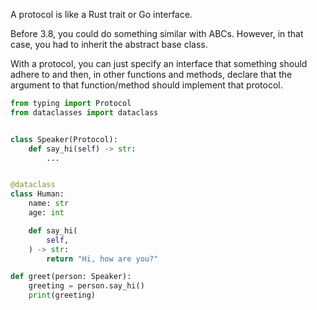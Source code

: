 A protocol is like a Rust trait or Go interface.

Before 3.8, you could do something similar with ABCs. However, in that case, you had to inherit the abstract base class.

With a protocol, you can just specify an interface that something should adhere to and then, in other functions and methods, declare that the argument to that function/method should implement that protocol.


```python
from typing import Protocol
from dataclasses import dataclass


class Speaker(Protocol):
    def say_hi(self) -> str:
        ...


@dataclass
class Human:
    name: str
    age: int

    def say_hi(
        self,
    ) -> str:
        return "Hi, how are you?"

def greet(person: Speaker):
    greeting = person.say_hi()
    print(greeting)

```